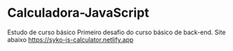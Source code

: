 # Calculadora-JavaScript
Estudo de curso básico
Primeiro desafio do curso básico de back-end.
Site abaixo 
https://syko-js-calculator.netlify.app